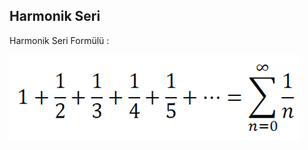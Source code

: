 ## Harmonik Seri

Harmonik Seri Formülü :

![Harmonik Seri Formülü](https://raw.githubusercontent.com/Kodluyoruz/taskforce/main/java101/pratik-harmonic/figures/harmonic_series.gif)